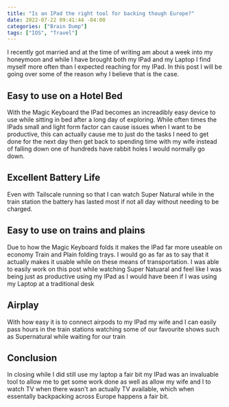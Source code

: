 ```yaml
---
title: "Is an IPad the right tool for backing though Europe?"
date: 2022-07-22 09:41:44 -04:00
categories: ["Brain Dump"]
tags: ["IOS", "Travel"]
---
```

I recently got married and at the time of writing am about a week into my honeymoon and while I have brought both my IPad and my Laptop I find myself more often than I expected reaching for my IPad. In this post I will be going over some of the reason why I believe that is the case.

## Easy to use on a Hotel Bed
With the Magic Keyboard the IPad becomes an increadibly easy device to use while sitting in bed after a long day of exploring. While often times the IPads small and light form factor can cause issues when I want to be productive, this can actually cause me to just do the tasks I need to get done for the next day then get back to spending time with my wife instead of falling down one of hundreds have rabbit holes I would normally go down.

## Excellent Battery Life
Even with Tailscale running so that I can watch Super Natural while in the train station the battery has lasted most if not all day without needing to be charged.

## Easy to use on trains and plains
Due to how the Magic Keyboard folds it makes the IPad far more useable on economy Train and Plain folding trays. I would go as far as to say that it actually makes it usable while on these means of transportation. I was able to easily work on this post while watching Super Natuaral and feel like I was being just as productive using my IPad as I would have been if I was using my Laptop at a traditional desk

## Airplay
With how easy it is to connect airpods to my IPad my wife and I can easily pass hours in the train stations watching some of our favourite shows such as Supernatural while waiting for our train

## Conclusion
In closing while I did still use my laptop a fair bit my IPad was an invaluable tool to allow me to get some work done as well as allow my wife and I to watch TV when there wasn't an actually TV available, which when essentally backpacking across Europe happens a fair bit.